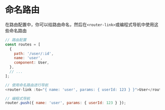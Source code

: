 # 命名路由

在路由配置中，你可以给路由命名，然后在`<router-link>`或编程式导航中使用这些命名路由

```javascript
// 路由配置
const routes = [
  {
    path: '/user/:id',
    name: 'user',
    component: User,
  },
  // ...
];

// 使用命名路由进行导航
<router-link :to="{ name: 'user', params: { userId: 123 } }">User</router-link>

// 编程式导航
router.push({ name: 'user', params: { userId: 123 } });
```
